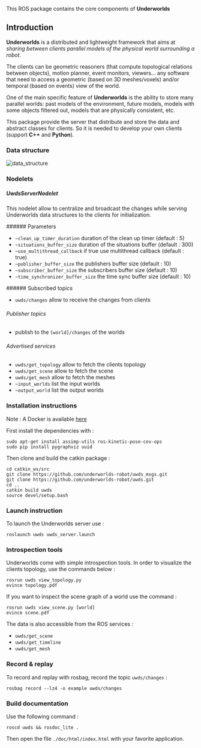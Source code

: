 This ROS package contains the core components of **Underworlds**

## Introduction

**Underworlds** is a distributed and lightweight framework that aims at *sharing
between clients parallel models of the physical world surrounding a robot*.

The clients can be geometric reasoners (that compute topological relations between objects), motion planner, event monitors, viewers... any software that need to access a geometric (based on 3D meshes/voxels) and/or temporal (based on events) view of the world.

One of the main specific feature of **Underworlds** is the ability to store many parallel worlds: past models of the environment, future models, models with some objects filtered out, models that are physically consistent, etc.

This package provide the server that distribute and store the data and abstract classes for clients. So it is needed to develop your own clients (support **C++** and **Python**).

### Data structure

![data_structure](img/uwds_data_struture.png)

### Nodelets

##### UwdsServerNodelet

This nodelet allow to centralize and broadcast the changes while serving Underworlds data structures to the clients for initialization.

###### Parameters
 - `~clean_up_timer_duration` duration of the clean up timer (default : 5)
 - `~situations_buffer_size` duration of the situations buffer (default : 300)
 - `~use_multithread_callback` if true use multithread callback (default : true)
 - `~publisher_buffer_size` the publishers buffer size (default : 10)
 - `~subscriber_buffer_size` the subscribers buffer size (default : 10)
 - `~time_synchronizer_buffer_size` the time sync buffer size (default : 10)

###### Subscribed topics
- `uwds/changes` allow to receive the changes from clients

###### Publisher topics
- publish to the `[world]/changes` of the worlds

###### Advertised services
- `uwds/get_topology` allow to fetch the clients topology
- `uwds/get_scene` allow to fetch the scene
- `uwds/get_mesh` allow to fetch the meshes
- `~input_worlds` list the input worlds
- `~output_world` list the output worlds

### Installation instructions

Note : A Docker is available [here](https://github.com/underworlds-robot/uwds_dockerfile)

First install the dependencies with :
```
sudo apt-get install assimp-utils ros-kinetic-pose-cov-ops
sudo pip install pygraphviz uuid
```
Then clone and build the catkin package :
```
cd catkin_ws/src
git clone https://github.com/underworlds-robot/uwds_msgs.git
git clone https://github.com/underworlds-robot/uwds.git
cd ..
catkin build uwds
source devel/setup.bash
```

### Launch instruction

To launch the Underworlds server use :
```
roslaunch uwds uwds_server.launch
```

### Introspection tools

Underworlds come with simple introspection tools. In order to visualize the clients topology, use the commands below :
```
rosrun uwds view_topology.py
evince topology.pdf
```

If you want to inspect the scene graph of a world use the command :
```
rosrun uwds view_scene.py [world]
evince scene.pdf
```

The data is also accessible from the ROS services :
* `uwds/get_scene`
* `uwds/get_timeline`
* `uwds/get_mesh`

### Record & replay

To record and replay with rosbag, record the topic `uwds/changes` :

```
rosbag record --lz4 -o example uwds/changes
```

### Build documentation
Use the following command :

`roscd uwds && rosdoc_lite . `

Then open the file `./doc/html/index.html` with your favorite application.
